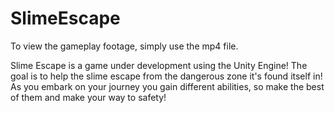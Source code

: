 # SlimeEscape

To view the gameplay footage, simply use the mp4 file.

Slime Escape is a game under development using the Unity Engine! The goal is to help the slime escape from the dangerous zone it's found itself in! As you embark on your journey you gain different abilities, so make the best of them and make your way to safety!
